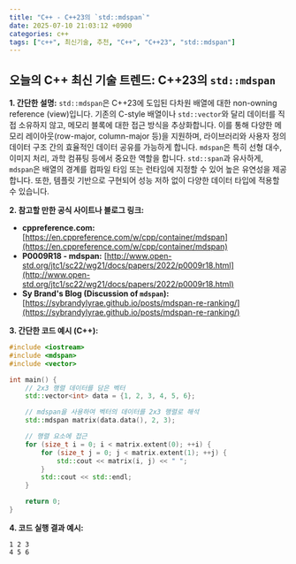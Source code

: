 ```yaml
---
title: "C++ - C++23의 `std::mdspan`"
date: 2025-07-10 21:03:12 +0900
categories: c++
tags: ["c++", 최신기술, 추천, "C++", "C++23", "std::mdspan"]
---
```


## 오늘의 C++ 최신 기술 트렌드: **C++23의 `std::mdspan`**

**1. 간단한 설명:**
`std::mdspan`은 C++23에 도입된 다차원 배열에 대한 non-owning reference (view)입니다.  기존의 C-style 배열이나 `std::vector`와 달리 데이터를 직접 소유하지 않고, 메모리 블록에 대한 접근 방식을 추상화합니다.  이를 통해 다양한 메모리 레이아웃(row-major, column-major 등)을 지원하며,  라이브러리와 사용자 정의 데이터 구조 간의 효율적인 데이터 공유를 가능하게 합니다. `mdspan`은 특히 선형 대수, 이미지 처리, 과학 컴퓨팅 등에서 중요한 역할을 합니다.  `std::span`과 유사하게, `mdspan`은 배열의 경계를 컴파일 타임 또는 런타임에 지정할 수 있어 높은 유연성을 제공합니다.  또한, 템플릿 기반으로 구현되어 성능 저하 없이 다양한 데이터 타입에 적용할 수 있습니다.

**2. 참고할 만한 공식 사이트나 블로그 링크:**

*   **cppreference.com:** [https://en.cppreference.com/w/cpp/container/mdspan](https://en.cppreference.com/w/cpp/container/mdspan)
*   **P0009R18 - mdspan:** [http://www.open-std.org/jtc1/sc22/wg21/docs/papers/2022/p0009r18.html](http://www.open-std.org/jtc1/sc22/wg21/docs/papers/2022/p0009r18.html)
*   **Sy Brand's Blog (Discussion of `mdspan`):** [https://sybrandylyrae.github.io/posts/mdspan-re-ranking/](https://sybrandylyrae.github.io/posts/mdspan-re-ranking/)

**3. 간단한 코드 예시 (C++):**

```cpp
#include <iostream>
#include <mdspan>
#include <vector>

int main() {
    // 2x3 행렬 데이터를 담은 벡터
    std::vector<int> data = {1, 2, 3, 4, 5, 6};

    // mdspan을 사용하여 벡터의 데이터를 2x3 행렬로 해석
    std::mdspan matrix(data.data(), 2, 3);

    // 행렬 요소에 접근
    for (size_t i = 0; i < matrix.extent(0); ++i) {
        for (size_t j = 0; j < matrix.extent(1); ++j) {
            std::cout << matrix(i, j) << " ";
        }
        std::cout << std::endl;
    }

    return 0;
}
```

**4. 코드 실행 결과 예시:**

```
1 2 3
4 5 6
```

